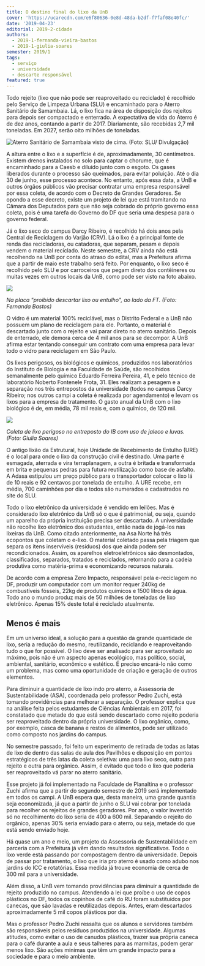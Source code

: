 ```yaml
---
title: O destino final do lixo da UnB
cover: 'https://ucarecdn.com/e6f80636-0e8d-48da-b2df-f7faf08e40fc/'
date: '2019-04-23'
editorial: 2019-2-cidade
authors:
  - 2019-1-fernanda-vieira-bastos
  - 2019-1-giulia-soares
semester: 2019/1
tags:
  - serviço
  - universidade
  - descarte responsável
featured: true
---
```

Todo rejeito (lixo que não pode ser reaproveitado ou reciclado) é recolhido pelo Serviço de Limpeza Urbana (SLU) e encaminhado para o Aterro Sanitário de Samambaia. Lá, o lixo fica na área de disposição dos rejeitos para depois ser compactado e enterrado. A expectativa de vida do Aterro é de dez anos, contando a partir de 2017. Diariamente, são recebidas 2,7 mil toneladas. Em 2027, serão oito milhões de toneladas.

![Aterro Sanitário de Samambaia visto de cima. (Foto: SLU/ Divulgação)](https://ucarecdn.com/12cc227a-117c-4ea1-9f8e-ddc59d6f23a9/)

A altura entre o lixo e a superfície é de, aproximadamente, 30 centímetros. Existem drenos instalados no solo para captar o chorume, que é encaminhado para a Caesb e diluído junto com o esgoto. Os gases liberados durante o processo são queimados, para evitar poluição. Até o dia 30 de junho, esse processo acontece. No entanto, após essa data, a UnB e outros órgãos públicos vão precisar contratar uma empresa responsável por essa coleta, de acordo com o Decreto de Grandes Geradores. Se opondo a esse decreto, existe um projeto de lei que está tramitando na Câmara dos Deputados para que não seja cobrado do próprio governo essa coleta, pois é uma tarefa do Governo do DF que seria uma despesa para o governo federal.

Já o lixo seco do campus Darcy Ribeiro, é recolhido há dois anos pela Central de Reciclagem do Varjão (CRV). Lá o lixo é a principal fonte de renda das recicladoras, ou catadoras, que separam, pesam e depois vendem o material reciclado. Neste semestre, a CRV ainda não está recolhendo na UnB por conta do atraso do edital, mas a Prefeitura afirma que a partir de maio este trabalho será feito. Por enquanto, o lixo seco é recolhido pelo SLU e por carroceiros que pegam direto dos contêineres ou muitas vezes em outros locais da UnB, como pode ser visto na foto abaixo.

![](https://ucarecdn.com/88cf8c53-356e-412a-92b2-7d8cac5ded20/)

_Na placa "proibido descartar lixo ou entulho", ao lado da FT. (Foto: Fernanda Bastos)_

O vidro é um material 100% reciclável, mas o Distrito Federal e a UnB não possuem um plano de reciclagem para ele. Portanto, o material é descartado junto com o rejeito e vai parar direto no aterro sanitário. Depois de enterrado, ele demora cerca de 4 mil anos para se decompor. A UnB afirma estar tentando conseguir um contrato com uma empresa para levar todo o vidro para reciclagem em São Paulo.

Os lixos perigosos, os biológicos e químicos, produzidos nos laboratórios do Instituto de Biologia e na Faculdade de Saúde, são recolhidos semanalmente pelo químico Eduardo Ferreira Pereira, 41, e pelo técnico de laboratório Noberto Fontenele Frota, 31. Eles realizam a pesagem e a separação nos três entrepostos da universidade (todos no campus Darcy Ribeiro; nos outros campi a coleta é realizada por agendamento) e levam os lixos para a empresa de tratamento. O gasto anual da UnB com o lixo biológico é de, em média, 78 mil reais e, com o químico, de 120 mil.

![](https://ucarecdn.com/dd1605cb-8371-4f3b-8ec8-e844459c8114/)

_Coleta de lixo perigoso no entreposto do IB com uso de jaleco e luvas. (Foto: Giulia Soares)_

O antigo lixão da Estrutural, hoje Unidade de Recebimento de Entulho (URE) é o local para onde o lixo da construção civil é destinado. Uma parte é esmagada, aterrada e vira terraplanagem, a outra é britada e transformada em brita e pequenas pedras para futura reutilização como base de asfalto. A Adasa estipulou um preço público para o transportador colocar o lixo lá de 10 reais e 92 centavos por tonelada de entulho. A URE recebe, em média, 700 caminhões por dia e todos são numerados e cadastrados no site do SLU.  

Todo o lixo eletrônico da universidade é vendido em leilões. Mas é considerado lixo eletrônico da UnB só o que é patrimonial, ou seja, quando um aparelho da própria instituição precisa ser descartado. A universidade não recolhe lixo eletrônico dos estudantes, então nada de jogá-los nas lixeiras da UnB. Como citado anteriormente, na Asa Norte há três ecopontos que coletam o e-lixo. O material coletado passa pela triagem que separa os itens inservíveis (resíduos) dos que ainda podem ser recondicionados. Assim, os aparelhos eletroeletrônicos são desmontados, classificados, separados, tratados e reciclados, retornando para a cadeia produtiva como matéria-prima e economizando recursos naturais.

De acordo com a empresa Zero Impacto, responsável pela e-reciclagem no DF, produzir um computador com um monitor requer 240kg de combustíveis fósseis, 22kg de produtos químicos e 1500 litros de água. Todo ano o mundo produz mais de 50 milhões de toneladas de lixo eletrônico. Apenas 15% deste total é reciclado atualmente.

## Menos é mais

Em um universo ideal, a solução para a questão da grande quantidade de lixo, seria a redução do mesmo, reutilizando, reciclando e reaproveitando tudo o que for possível. O lixo deve ser analisado para ser aproveitado ao máximo, pois não é um aspecto apenas ecológico, mas político, social, ambiental, sanitário, econômico e estético. É preciso encará-lo não como um problema, mas como uma oportunidade de criação e geração de outros elementos.

Para diminuir a quantidade de lixo indo pro aterro, a Assessoria de Sustentabilidade (ASA), coordenada pelo professor Pedro Zuchi, está tomando providências para melhorar a separação. O professor explica que na análise feita pelos estudantes de Ciências Ambientais em 2017, foi constatado que metade do que está sendo descartado como rejeito poderia ser reaproveitado dentro da própria universidade. O lixo orgânico, como, por exemplo, casca de banana e restos de alimentos, pode ser utilizado como composto nos jardins do campus.

No semestre passado, foi feito um experimento de retirada de todas as latas de lixo de dentro das salas de aula dos Pavilhões e disposição em pontos estratégicos de três latas da coleta seletiva: uma para lixo seco, outra para rejeito e outra para orgânico. Assim, é evitado que todo o lixo que poderia ser reaproveitado vá parar no aterro sanitário.

Esse projeto já foi implementado na Faculdade de Planaltina e o professor Zuchi afirma que a partir do segundo semestre de 2019 será implementado em todos os campi. A UnB espera que, desta maneira, uma grande quantia seja economizada, já que a partir de junho o SLU vai cobrar por tonelada para recolher os rejeitos de grandes geradores. Por ano, o valor investido só no recolhimento do lixo seria de 400 a 600 mil. Separando o rejeito do orgânico, apenas 30% seria enviado para o aterro, ou seja, metade do que está sendo enviado hoje.

Há quase um ano e meio, um projeto da Assessoria de Sustentabilidade em parceria com a Prefeitura já vêm dando resultados significativos. Todo o lixo verde está passando por compostagem dentro da universidade. Depois de passar por tratamento, o lixo que iria pro aterro é usado como adubo nos jardins do ICC e rotatórias. Essa medida já trouxe economia de cerca de 300 mil para a universidade.

Além disso, a UnB vem tomando providências para diminuir a quantidade de rejeito produzido no campus. Atendendo a lei que proíbe o uso de copos plásticos no DF, todos os copinhos de café do RU foram substituídos por canecas, que são lavadas e reutilizadas depois. Antes, eram descartados aproximadamente 5 mil copos plásticos por dia.

Mas o professor Pedro Zuchi ressalta que os alunos e servidores também são responsáveis pelos resíduos produzidos na universidade. Algumas atitudes, como evitar o uso de canudos plásticos, trazer sua própria caneca para o café durante a aula e seus talheres para as marmitas, podem gerar menos lixo. São ações mínimas que têm um grande impacto para a sociedade e para o meio ambiente.
